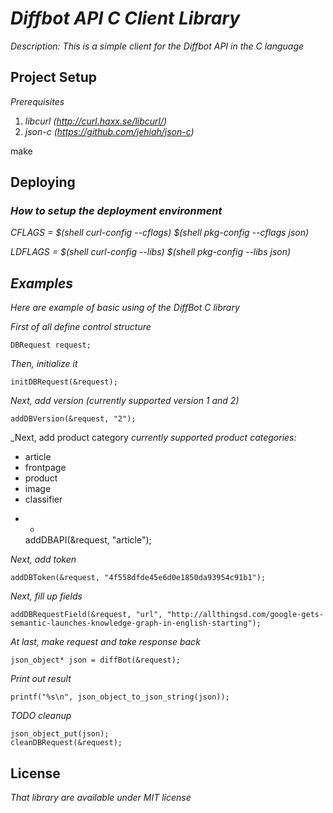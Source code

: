 # _Diffbot API C Client Library_

_Description: This is a simple client for the Diffbot API in the C language_

## Project Setup

_Prerequisites_

1. _libcurl (http://curl.haxx.se/libcurl/)_
2. _json-c (https://github.com/jehiah/json-c)_

make

## Deploying

### _How to setup the deployment environment_

_CFLAGS = $(shell curl-config --cflags) $(shell pkg-config --cflags json)_

_LDFLAGS = $(shell curl-config --libs) $(shell pkg-config --libs json)_

## _Examples_

_Here are example of basic using of the DiffBot C library_

 _First of all define control structure_

    DBRequest request;

  _Then, initialize it_

    initDBRequest(&request);

_Next, add version (currently supported version 1 and 2)_

    addDBVersion(&request, "2");

  _Next, add product category
  _currently supported product categories:_
  * article
  * frontpage
  * product
  * image
  * classifier

  - -
    addDBAPI(&request, "article");

  _Next, add token_

    addDBToken(&request, "4f558dfde45e6d0e1850da93954c91b1");

  _Next, fill up fields_

    addDBRequestField(&request, "url", "http://allthingsd.com/google-gets-semantic-launches-knowledge-graph-in-english-starting");

  _At last, make request and take response back_

    json_object* json = diffBot(&request);

  _Print out result_

    printf("%s\n", json_object_to_json_string(json));

  _TODO cleanup_
    
    json_object_put(json);
    cleanDBRequest(&request);


## License

_That library are available under MIT license_